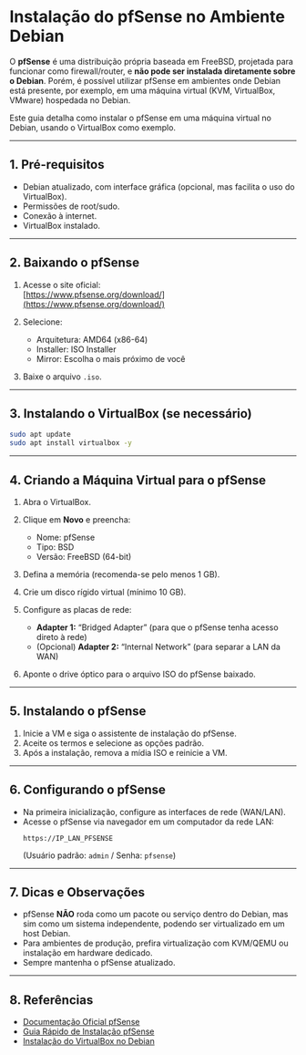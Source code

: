 # Instalação do pfSense no Ambiente Debian

O **pfSense** é uma distribuição própria baseada em FreeBSD, projetada para funcionar como firewall/router, e **não pode ser instalada diretamente sobre o Debian**. Porém, é possível utilizar pfSense em ambientes onde Debian está presente, por exemplo, em uma máquina virtual (KVM, VirtualBox, VMware) hospedada no Debian.

Este guia detalha como instalar o pfSense em uma máquina virtual no Debian, usando o VirtualBox como exemplo.

---

## 1. Pré-requisitos

- Debian atualizado, com interface gráfica (opcional, mas facilita o uso do VirtualBox).
- Permissões de root/sudo.
- Conexão à internet.
- VirtualBox instalado.

---

## 2. Baixando o pfSense

1. Acesse o site oficial:  
   [https://www.pfsense.org/download/](https://www.pfsense.org/download/)

2. Selecione:
   - Arquitetura: AMD64 (x86-64)
   - Installer: ISO Installer
   - Mirror: Escolha o mais próximo de você

3. Baixe o arquivo `.iso`.

---

## 3. Instalando o VirtualBox (se necessário)

```bash
sudo apt update
sudo apt install virtualbox -y
```

---

## 4. Criando a Máquina Virtual para o pfSense

1. Abra o VirtualBox.
2. Clique em **Novo** e preencha:
   - Nome: pfSense
   - Tipo: BSD
   - Versão: FreeBSD (64-bit)
3. Defina a memória (recomenda-se pelo menos 1 GB).
4. Crie um disco rígido virtual (mínimo 10 GB).
5. Configure as placas de rede:
   - **Adapter 1:** “Bridged Adapter” (para que o pfSense tenha acesso direto à rede)
   - (Opcional) **Adapter 2:** “Internal Network” (para separar a LAN da WAN)

6. Aponte o drive óptico para o arquivo ISO do pfSense baixado.

---

## 5. Instalando o pfSense

1. Inicie a VM e siga o assistente de instalação do pfSense.
2. Aceite os termos e selecione as opções padrão.
3. Após a instalação, remova a mídia ISO e reinicie a VM.

---

## 6. Configurando o pfSense

- Na primeira inicialização, configure as interfaces de rede (WAN/LAN).
- Acesse o pfSense via navegador em um computador da rede LAN:
  ```
  https://IP_LAN_PFSENSE
  ```
  (Usuário padrão: `admin` / Senha: `pfsense`)

---

## 7. Dicas e Observações

- pfSense **NÃO** roda como um pacote ou serviço dentro do Debian, mas sim como um sistema independente, podendo ser virtualizado em um host Debian.
- Para ambientes de produção, prefira virtualização com KVM/QEMU ou instalação em hardware dedicado.
- Sempre mantenha o pfSense atualizado.

---

## 8. Referências

- [Documentação Oficial pfSense](https://docs.netgate.com/pfsense/en/latest/)
- [Guia Rápido de Instalação pfSense](https://www.pfsense.org/download/)
- [Instalação do VirtualBox no Debian](https://wiki.debian.org/VirtualBox)